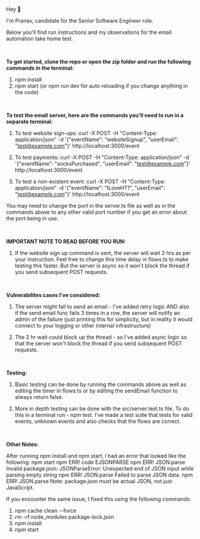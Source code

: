 Hey 👋

I'm Pranav, candidate for the Senior Software Engineer role.

Below you'll find run instructions and my observations for the email automation take home test.

<br />

**To get started, clone the repo or open the zip folder and run the following commands in the terminal:**

1. npm install
2. npm start (or npm run dev for auto reloading if you change anything in the code)

<br />

**To test the email server, here are the commands you'll need to run in a separate terminal:**

1. To test website sign-ups: curl -X POST -H "Content-Type: application/json" -d '{"eventName": "websiteSignup", "userEmail": "test@example.com"}' http://localhost:3000/event

2. To test payments: curl -X POST -H "Content-Type: application/json" -d '{"eventName": "socksPurchased", "userEmail": "test@example.com"}' http://localhost:3000/event

3. To test a non-existent event: curl -X POST -H "Content-Type: application/json" -d '{"eventName": "ILoveHT1", "userEmail": "test@example.com"}' http://localhost:3000/event

You may need to change the port in the server.ts file as well as in the commands above to any other valid port number if you get an error about the port being in use.

<br />

**IMPORTANT NOTE TO READ BEFORE YOU RUN:**

1. If the website sign up command is sent, the server will wait 2 hrs as per your instruction. Feel free to change this time delay in flows.ts to make testing this faster. But the server is async so it won't block the thread if you send subsequent POST requests.

<br />

**Vulnerabilites cases I've considered:**

1. The server might fail to send an email - I've added retry logic AND also if the send email func fails 3 times in a row, the server will notify an admin of the failure (just printing this for simplicity, but in reality it would connect to your logging or other internal infrastructure)

2. The 2 hr wait could block up the thread - so I've added async logic so that the server won't block the thread if you send subsequent POST requests.

<br />

**Testing:**

1. Basic testing can be done by running the commands above as well as editing the timer in flows.ts or by editing the sendEmail function to always return false.

2. More in depth testing can be done with the src/server.test.ts file. To do this in a terminal run -  npm test. I've made a test suite that tests for valid events, unknown events and also checks that the flows are correct.

<br />

**Other Notes:**

After running npm install and npm start, I had an error that looked like the following: 
 npm start npm ERR! code EJSONPARSE npm ERR! JSON.parse Invalid package.json: JSONParseError: Unexpected end of JSON input while parsing empty string npm ERR! JSON.parse Failed to parse JSON data. npm ERR! JSON.parse Note: package.json must be actual JSON, not just JavaScript.

If you encounter the same issue, I fixed this using the following commands:
1. npm cache clean --force
2. rm -rf node_modules package-lock.json
3. npm install
4. npm start
